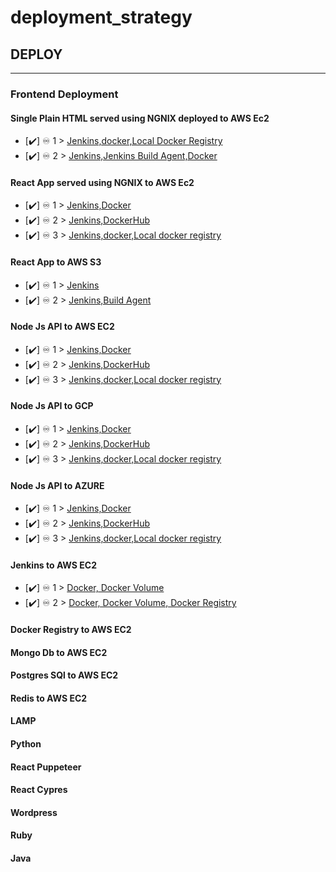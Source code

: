 # deployment_strategy
## DEPLOY
---
### Frontend Deployment 

####  Single Plain HTML served using NGNIX deployed to AWS Ec2 
- [✔️] ♾️ 1 > [ Jenkins,docker,Local Docker Registry ](Deployments/)
- [✔️] ♾️ 2 > [ Jenkins,Jenkins Build Agent,Docker ](Deployments/)
#### React App served using NGNIX to AWS Ec2
- [✔️] ♾️ 1 > [ Jenkins,Docker ](Deployments/react_dhub_ec2.md)
- [✔️] ♾️ 2 > [ Jenkins,DockerHub](Deployments/react_dhub_ec2.md)
- [✔️] ♾️ 3 > [ Jenkins,docker,Local docker registry ](Deployments/react_ec2.md)
#### React App to AWS S3  
- [✔️] ♾️ 1 > [ Jenkins ](Deployments/react_dhub_ec2.md)
- [✔️] ♾️ 2 > [ Jenkins,Build Agent ](Deployments/react_dhub_ec2.md)
#### Node Js API to AWS EC2
- [✔️] ♾️ 1 > [ Jenkins,Docker ](Deployments/react_dhub_ec2.md)
- [✔️] ♾️ 2 > [ Jenkins,DockerHub](Deployments/react_dhub_ec2.md)
- [✔️] ♾️ 3 > [ Jenkins,docker,Local docker registry ](Deployments/react_ec2.md)

#### Node Js API to GCP
- [✔️] ♾️ 1 > [ Jenkins,Docker ](Deployments/react_dhub_ec2.md)
- [✔️] ♾️ 2 > [ Jenkins,DockerHub](Deployments/react_dhub_ec2.md)
- [✔️] ♾️ 3 > [ Jenkins,docker,Local docker registry ](Deployments/react_ec2.md)
#### Node Js API to AZURE
- [✔️] ♾️ 1 > [ Jenkins,Docker ](Deployments/react_dhub_ec2.md)
- [✔️] ♾️ 2 > [ Jenkins,DockerHub](Deployments/react_dhub_ec2.md)
- [✔️] ♾️ 3 > [ Jenkins,docker,Local docker registry ](Deployments/react_ec2.md)

#### Jenkins to AWS EC2
- [✔️] ♾️ 1 > [ Docker, Docker Volume ](Deployments/react_dhub_ec2.md)
- [✔️] ♾️ 2 > [ Docker, Docker Volume, Docker Registry ](Deployments/react_dhub_ec2.md)

#### Docker Registry to AWS EC2
#### Mongo Db to AWS EC2
#### Postgres SQl to AWS EC2
#### Redis to AWS EC2
#### LAMP
#### Python 
#### React Puppeteer
#### React Cypres
#### Wordpress
#### Ruby
#### Java
